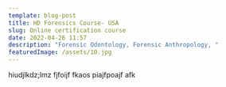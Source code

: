 ```yaml
---
template: blog-post
title: HD Forensics Course- USA
slug: Online certification course
date: 2022-04-26 11:57
description: "Forensic Odontology, Forensic Anthropology, "
featuredImage: /assets/10.jpg
---
```

hiudjlkdz;lmz fjfoijf fkaos piajfpoajf afk